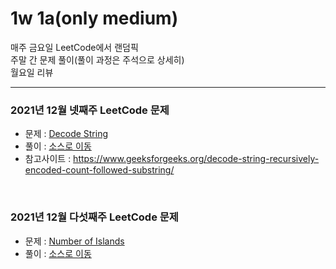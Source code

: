 # 1w 1a(only medium)
매주 금요일 LeetCode에서 랜덤픽<br>
주말 간 문제 풀이(풀이 과정은 주석으로 상세히)<br>
월요일 리뷰<br>

---

### 2021년 12월 넷째주 LeetCode 문제
- 문제 : [Decode String](https://leetcode.com/problems/decode-string/)
- 풀이 : [소스로 이동](https://github.com/chelseafandev/LeetCodeProblems/blob/main/Medium/DecodeString.cpp)
- 참고사이트 : https://www.geeksforgeeks.org/decode-string-recursively-encoded-count-followed-substring/

<br>

### 2021년 12월 다섯째주 LeetCode 문제
- 문제 : [Number of Islands](https://leetcode.com/problems/number-of-islands/)
- 풀이 : [소스로 이동](https://github.com/chelseafandev/LeetCodeProblems/blob/main/Medium/NumberOfIslands.cpp)